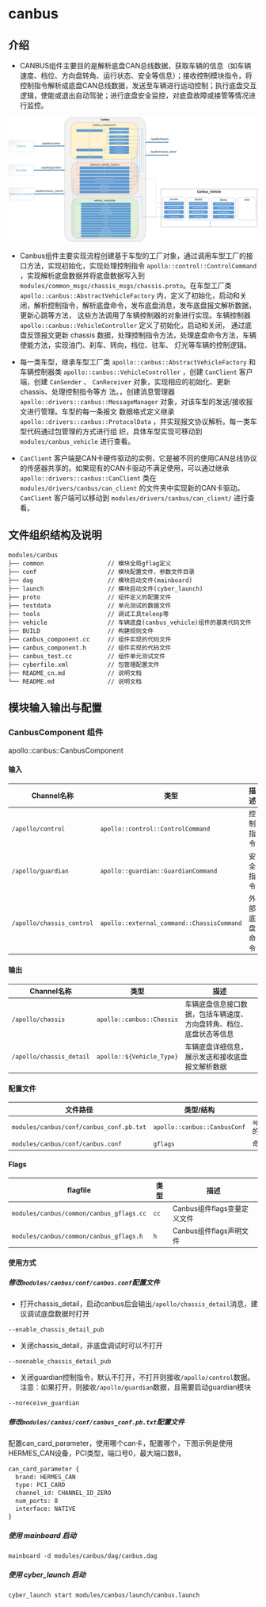# canbus

## 介绍

- CANBUS组件主要目的是解析底盘CAN总线数据，获取车辆的信息（如车辆速度、档位、方向盘转角、运行状态、安全等信息）；接收控制模块指令，将控制指令解析成底盘CAN总线数据，发送至车辆进行运动控制；执行底盘交互逻辑，使能或退出自动驾驶；进行底盘安全监控，对底盘故障或接管等情况进行监控。

![canbus_structure](./docs/images/canbus_structure.png)

- Canbus组件主要实现流程创建基于车型的工厂对象，通过调用车型工厂的接口方法，实现初始化，实现处理控制指令
  `apollo::control::ControlCommand` ，实现解析底盘数据并将底盘数据写入到
  `modules/common_msgs/chassis_msgs/chassis.proto`。在车型工厂类 `apollo::canbus::AbstractVehicleFactory`
  内，定义了初始化，启动和关闭，解析控制指令，解析底盘命令，发布底盘消息，发布底盘报文解析数据，更新心跳等方法，
  这些方法调用了车辆控制器的对象进行实现。车辆控制器 `apollo::canbus::VehicleController` 定义了初始化，启动和关闭，
  通过底盘反馈报文更新 chassis 数据，处理控制指令方法，处理底盘命令方法，车辆使能方法，实现油门、刹车、转向，档位、驻车、
  灯光等车辆的控制逻辑。

- 每一类车型，继承车型工厂类 `apollo::canbus::AbstractVehicleFactory` 和车辆控制器类 `apollo::canbus::VehicleController`
  ，创建 `CanClient` 客户端，创建 `CanSender` 、 `CanReceiver` 对象，实现相应的初始化、更新chassis、处理控制指令等方
  法。，创建消息管理器 `apollo::drivers::canbus::MessageManager` 对象，对该车型的发送/接收报文进行管理。车型的每一条报文
  数据格式定义继承 `apollo::drivers::canbus::ProtocolData` ，并实现报文协议解析。每一类车型代码通过包管理的方式进行组
  织，具体车型实现可移动到 `modules/canbus_vehicle` 进行查看。

- `CanClient` 客户端是CAN卡硬件驱动的实例，它是被不同的使用CAN总线协议的传感器共享的。如果现有的CAN卡驱动不满足使用，可以通过继承 `apollo::drivers::canbus::CanClient` 类在 `modules/drivers/canbus/can_client` 的文件夹中实现新的CAN卡驱动。 `CanClient` 客户端可以移动到 `modules/drivers/canbus/can_client/` 进行查看。

## 文件组织结构及说明

```shell
modules/canbus
├── common                  // 模块全局gflag定义
├── conf                    // 模块配置文件，参数文件目录
├── dag                     // 模块启动文件(mainboard)
├── launch                  // 模块启动文件(cyber_launch)
├── proto                   // 组件定义的配置文件
├── testdata                // 单元测试的数据文件
├── tools                   // 调试工具teleop等
├── vehicle                 // 车辆底盘(canbus_vehicle)组件的基类代码文件
├── BUILD                   // 构建规则文件
├── canbus_component.cc     // 组件实现的代码文件
├── canbus_component.h      // 组件实现的代码文件
├── canbus_test.cc          // 组件单元测试文件
├── cyberfile.xml           // 包管理配置文件
├── README_cn.md            // 说明文档
└── README.md               // 说明文档
```

## 模块输入输出与配置

### CanbusComponent 组件

apollo::canbus::CanbusComponent

#### 输入

| Channel名称               | 类型                                       | 描述         |
| ------------------------- | ------------------------------------------ | ------------ |
| `/apollo/control`         | `apollo::control::ControlCommand`          | 控制指令     |
| `/apollo/guardian`        | `apollo::guardian::GuardianCommand`        | 安全指令     |
| `/apollo/chassis_control` | `apollo::external_command::ChassisCommand` | 外部底盘命令 |

#### 输出

| Channel名称              | 类型                      | 描述                                                                 |
| ------------------------ | ------------------------- | -------------------------------------------------------------------- |
| `/apollo/chassis`        | `apollo::canbus::Chassis` | 车辆底盘信息接口数据，包括车辆速度、方向盘转角、档位、底盘状态等信息 |
| `/apollo/chassis_detail` | `apollo::${Vehicle_Type}` | 车辆底盘详细信息，展示发送和接收底盘报文解析数据                     |

#### 配置文件

| 文件路径                                 | 类型/结构                    | 说明                                         |
| ---------------------------------------- | ---------------------------- | -------------------------------------------- |
| `modules/canbus/conf/canbus_conf.pb.txt` | `apollo::canbus::CanbusConf` | `apollo::canbus::CanbusComponent` 的配置文件 |
| `modules/canbus/conf/canbus.conf`        | `gflags`                     | 命令行参数配置                               |

#### Flags

| flagfile                                 | 类型 | 描述                        |
| ---------------------------------------- | ---- | --------------------------- |
| `modules/canbus/common/canbus_gflags.cc` | `cc` | Canbus组件flags变量定义文件 |
| `modules/canbus/common/canbus_gflags.h`  | `h`  | Canbus组件flags声明文件     |

#### 使用方式

##### 修改`modules/canbus/conf/canbus.conf`配置文件

- 打开chassis_detail，启动canbus后会输出`/apollo/chassis_detail`消息，建议调试底盘数据时打开
```
--enable_chassis_detail_pub
```
- 关闭chassis_detail，非底盘调试时可以不打开
```
--noenable_chassis_detail_pub
```
- 关闭guardian控制指令，默认不打开，不打开则接收`/apollo/control`数据。注意：如果打开，则接收`/apollo/guardian`数据，且需要启动guardian模块
```
--noreceive_guardian
```

##### 修改`modules/canbus/conf/canbus_conf.pb.txt`配置文件

配置can_card_parameter，使用哪个can卡，配置哪个，下图示例是使用HERMES_CAN设备，PCI类型，端口号0，最大端口数8。
```
can_card_parameter {
  brand: HERMES_CAN
  type: PCI_CARD
  channel_id: CHANNEL_ID_ZERO
  num_ports: 8
  interface: NATIVE
}
```

##### 使用 mainboard 启动

```shell
mainboard -d modules/canbus/dag/canbus.dag
```

##### 使用 cyber_launch 启动

```shell
cyber_launch start modules/canbus/launch/canbus.launch
```
